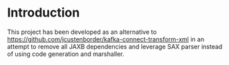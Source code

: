 # Introduction

This project has been developed as an alternative to https://github.com/jcustenborder/kafka-connect-transform-xml in an attempt to remove all JAXB dependencies and leverage SAX parser instead of using code generation and marshaller. 